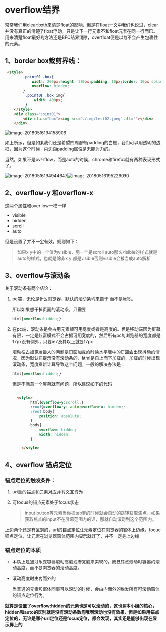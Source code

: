 # overflow结界

常常我们用clear:both来清楚float的影响，但是在float一文中我们也说过，clear并没有真正的清楚了float浮动，只是让下一行元素不和float元素在同一行而已。用来清楚float最好的方法还是BFC结界清除，overfloat便是以为不会产生包裹性的元素。

## 1、border box裁剪界线：





```html
 <style>
        .point01 .box{
            width: 200px;height: 200px;padding: 10px;border: 10px solid #ccc;
            overflow: hidden;
        }
         .point01 .box img{
             width: 400px;
         }
    </style>
    <div class="point01">
        <div class="box"><img src="./img/test02.jpeg" alt=""></div>
    </div>	
```

![image-20180516194158906](/var/folders/mw/5vvml0vn1bs6ycsmrm4tm2dm0000gn/T/abnerworks.Typora/image-20180516194158906.png)

如上所示，但是如果我们还是希望四周都有padding的白框，我们可以用透明的边框，因为这个时候，内边距padding属性是无能为力的。

当然，如果不是overflow，而是auto的时候，chrome和firefox就有两种表现形式了。	

![image-20180516194944647](/var/folders/mw/5vvml0vn1bs6ycsmrm4tm2dm0000gn/T/abnerworks.Typora/image-20180516194944647.png)![image-20180516195226090](/var/folders/mw/5vvml0vn1bs6ycsmrm4tm2dm0000gn/T/abnerworks.Typora/image-20180516195226090.png)

## 2、overflow-y 和overflow-x

这两个属性和overflow一模一样

- visible
- hidden
- scroll
- auto

但是设置了并不一定有效，规则如下：

>  如果x y中的一个值为visible，另一个是scroll auto那么visible的样式就是auto的样式，也就是除非x y 都是visible否则visible会被当成auto解析

## 3、overflow与滚动条

关于滚动条有两个结论：

1. pc端，无论是什么浏览器，默认的滚动条均来自于<html> 而不是<body>标签。

   所以如果想干掉页面的滚动条，只需要

   ```css
   html{overflow:hidden;}
   ```

2. 在pc端，滚动条是会占用元素额可用宽度或者是高度的。但是移动端因为屏幕有限，一定是炫富模式不会占据可用宽度的，然后所有pc的浏览器的宽度都是17px没有例外，只要ie7及其以上就是17px

   滚动栏占据宽度最大的问题是页面加载的时候水平居中的页面会出现抖动的情况，因为默认床提示没有滚动条的，html是自上而下加载的，加载的时候出现滚动条，宽度重新计算导致这个问题，一般的解决办法是：

   ```Css
   html{overflow:hidden;}
   ```

   但是不满意一个屏幕就有问题，所以建议如下的代码

   ```html
   
     <style>
           html{overflow-y:scroll;}
           :root{overflow-y: auto;overflow-x: hidden;}
           :root body{
               position: absolute;
           }
           body{
               overflow: hidden;
               width: hidden;
           }
   
       </style>
   
   ```

   

## 4、overflow 锚点定位

### 锚点定位的触发条件：

1. url重的锚点和元素对应并有交互行为

2. 可focus的锚点元素处于focus状态

   >  input button等元素当你摁tab键的时候就会自动的跳转获取焦点，如果获取焦点的input不在屏幕范围内的话，那就自动滚动到这个范围内。

上边两个还是有区别的，url的锚点定位让元素定位在浏览器的窗体上边缘，focue锚点定位，让元素在浏览器窗体范围内显示就好了，并不一定是上边缘

### 锚点定位的本质

- 本质上是通过改变容器滚动高度或者宽度来实现的。而且锚点滚动时容器的滚动高度，而不是浏览器的滚动高度。

- 滚动高度时由内而外的

  ​	当普通的元素和窗体同事可以滚动的时候，会由内而外的触发所有可滚动窗体的锚点定位行为。

**就算是设置了overflow:hidden的元素也是可以滚动的，这也是本小姐的核心，hidden和auto的区别就是没有滚动条数笔哦啊滚动也没有效果，但是如果用锚点定位的，无论是哪个url定位还是focus定位，都会发现，其实还是能够出现在显示屏上的**

